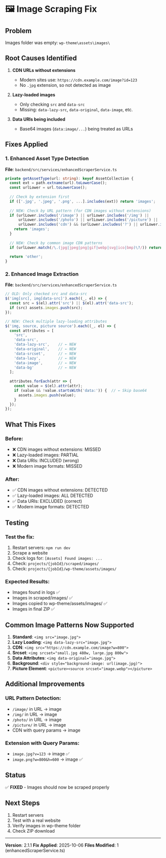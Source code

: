# 🖼️ Image Scraping Fix

## Problem
Images folder was empty: `wp-theme\assets\images\`

## Root Causes Identified

1. **CDN URLs without extensions**
   - Modern sites use: `https://cdn.example.com/image?id=123`
   - No `.jpg` extension, so not detected as image

2. **Lazy-loaded images**
   - Only checking `src` and `data-src`
   - Missing: `data-lazy-src`, `data-original`, `data-image`, etc.

3. **Data URIs being included**
   - Base64 images (`data:image/...`) being treated as URLs

## Fixes Applied

### 1. Enhanced Asset Type Detection
**File**: `backend/src/services/enhancedScraperService.ts`

```typescript
private getAssetType(url: string): keyof AssetCollection {
  const ext = path.extname(url).toLowerCase();
  const urlLower = url.toLowerCase();
  
  // Check by extension first
  if (['.jpg', '.jpeg', '.png', ...].includes(ext)) return 'images';
  
  // NEW: Check by URL pattern (for CDN images without extensions)
  if (urlLower.includes('/image') || urlLower.includes('/img') || 
      urlLower.includes('/photo') || urlLower.includes('/picture') ||
      urlLower.includes('cdn') && (urlLower.includes('?') || urlLower.includes('='))) {
    return 'images';
  }
  
  // NEW: Check by common image CDN patterns
  if (urlLower.match(/\.(jpg|jpeg|png|gif|webp|svg|ico|bmp)\?/)) return 'images';
  
  return 'other';
}
```

### 2. Enhanced Image Extraction
**File**: `backend/src/services/enhancedScraperService.ts`

```typescript
// OLD: Only checked src and data-src
$('img[src], img[data-src]').each((_, el) => {
  const src = $(el).attr('src') || $(el).attr('data-src');
  if (src) assets.images.push(src);
});

// NEW: Check multiple lazy-loading attributes
$('img, source, picture source').each((_, el) => {
  const attributes = [
    'src', 
    'data-src', 
    'data-lazy-src',    // ← NEW
    'data-original',    // ← NEW
    'data-srcset',      // ← NEW
    'data-lazy',        // ← NEW
    'data-image',       // ← NEW
    'data-bg'           // ← NEW
  ];
  
  attributes.forEach(attr => {
    const value = $(el).attr(attr);
    if (value && !value.startsWith('data:')) {  // ← Skip base64
      assets.images.push(value);
    }
  });
});
```

## What This Fixes

### Before:
- ❌ CDN images without extensions: MISSED
- ❌ Lazy-loaded images: PARTIAL
- ❌ Data URIs: INCLUDED (wrong)
- ❌ Modern image formats: MISSED

### After:
- ✅ CDN images without extensions: DETECTED
- ✅ Lazy-loaded images: ALL DETECTED
- ✅ Data URIs: EXCLUDED (correct)
- ✅ Modern image formats: DETECTED

## Testing

### Test the fix:
1. Restart servers: `npm run dev`
2. Scrape a website
3. Check logs for: `[Assets] Found images: ...`
4. Check: `projects/{jobId}/scraped/images/`
5. Check: `projects/{jobId}/wp-theme/assets/images/`

### Expected Results:
- Images found in logs ✅
- Images in scraped/images/ ✅
- Images copied to wp-theme/assets/images/ ✅
- Images in final ZIP ✅

## Common Image Patterns Now Supported

1. **Standard**: `<img src="image.jpg">`
2. **Lazy Loading**: `<img data-lazy-src="image.jpg">`
3. **CDN**: `<img src="https://cdn.example.com/image?w=800">`
4. **Srcset**: `<img srcset="small.jpg 480w, large.jpg 800w">`
5. **Data Attributes**: `<img data-original="image.jpg">`
6. **Background**: `<div style="background-image: url(image.jpg)">`
7. **Picture Element**: `<picture><source srcset="image.webp"></picture>`

## Additional Improvements

### URL Pattern Detection:
- `/image/` in URL → image
- `/img/` in URL → image
- `/photo/` in URL → image
- `/picture/` in URL → image
- CDN with query params → image

### Extension with Query Params:
- `image.jpg?v=123` → image ✅
- `image.png?w=800&h=600` → image ✅

## Status
✅ **FIXED** - Images should now be scraped properly

## Next Steps
1. Restart servers
2. Test with a real website
3. Verify images in wp-theme folder
4. Check ZIP download

---

**Version**: 2.1.1
**Fix Applied**: 2025-10-06
**Files Modified**: 1 (enhancedScraperService.ts)
